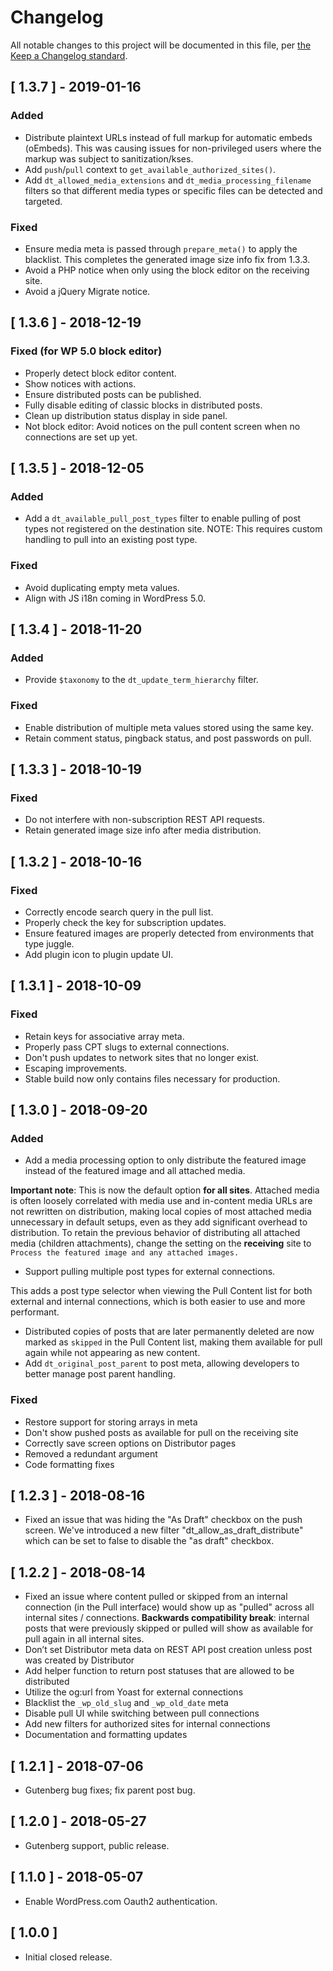 # Changelog

All notable changes to this project will be documented in this file, per [the Keep a Changelog standard](http://keepachangelog.com/).

## [ 1.3.7 ] - 2019-01-16
### Added
* Distribute plaintext URLs instead of full markup for automatic embeds (oEmbeds). This was causing issues for non-privileged users where the markup was subject to sanitization/kses.
* Add `push`/`pull` context to `get_available_authorized_sites()`.
* Add `dt_allowed_media_extensions` and `dt_media_processing_filename` filters so that different media types or specific files can be detected and targeted.

### Fixed
* Ensure media meta is passed through `prepare_meta()` to apply the blacklist. This completes the generated image size info fix from 1.3.3.
* Avoid a PHP notice when only using the block editor on the receiving site.
* Avoid a jQuery Migrate notice.

## [ 1.3.6 ] - 2018-12-19
### Fixed (for WP 5.0 block editor)
* Properly detect block editor content.
* Show notices with actions.
* Ensure distributed posts can be published.
* Fully disable editing of classic blocks in distributed posts.
* Clean up distribution status display in side panel.
* Not block editor: Avoid notices on the pull content screen when no connections are set up yet.

## [ 1.3.5 ] - 2018-12-05
### Added
* Add a `dt_available_pull_post_types` filter to enable pulling of post types not registered on the destination site. NOTE: This requires custom handling to pull into an existing post type.

### Fixed
* Avoid duplicating empty meta values.
* Align with JS i18n coming in WordPress 5.0.

## [ 1.3.4 ] - 2018-11-20
### Added
* Provide `$taxonomy` to the `dt_update_term_hierarchy` filter.

### Fixed
* Enable distribution of multiple meta values stored using the same key.
* Retain comment status, pingback status, and post passwords on pull.

## [ 1.3.3 ] - 2018-10-19
### Fixed
* Do not interfere with non-subscription REST API requests.
* Retain generated image size info after media distribution.

## [ 1.3.2 ] - 2018-10-16
### Fixed
* Correctly encode search query in the pull list.
* Properly check the key for subscription updates.
* Ensure featured images are properly detected from environments that type juggle.
* Add plugin icon to plugin update UI.

## [ 1.3.1 ] - 2018-10-09
### Fixed
* Retain keys for associative array meta.
* Properly pass CPT slugs to external connections.
* Don't push updates to network sites that no longer exist.
* Escaping improvements.
* Stable build now only contains files necessary for production.


## [ 1.3.0 ] - 2018-09-20
### Added
* Add a media processing option to only distribute the featured image instead of the featured image and all attached media.

**Important note**: This is now the default option **for all sites**. Attached media is often loosely correlated with media use and in-content media URLs are not rewritten on distribution, making local copies of most attached media unnecessary in default setups, even as they add significant overhead to distribution. To retain the previous behavior of distributing all attached media (children attachments), change the setting on the **receiving** site to `Process the featured image and any attached images.`

* Support pulling multiple post types for external connections.

This adds a post type selector when viewing the Pull Content list for both external and internal connections, which is both easier to use and more performant.

* Distributed copies of posts that are later permanently deleted are now marked as `skipped` in the Pull Content list, making them available for pull again while not appearing as new content.
* Add `dt_original_post_parent` to post meta, allowing developers to better manage post parent handling.

### Fixed
* Restore support for storing arrays in meta
* Don't show pushed posts as available for pull on the receiving site
* Correctly save screen options on Distributor pages
* Removed a redundant argument
* Code formatting fixes

## [ 1.2.3 ] - 2018-08-16
* Fixed an issue that was hiding the "As Draft" checkbox on the push screen. We've introduced a new filter "dt_allow_as_draft_distribute" which can be set to false to disable the "as draft" checkbox.

## [ 1.2.2 ] - 2018-08-14
* Fixed an issue where content pulled or skipped from an internal connection (in the Pull interface) would show up as "pulled" across all internal sites / connections. **Backwards compatibility break**: internal posts that were previously skipped or pulled will show as available for pull again in all internal sites.
* Don’t set Distributor meta data on REST API post creation unless post was created by Distributor
* Add helper function to return post statuses that are allowed to be distributed
* Utilize the og:url from Yoast for external connections
* Blacklist the `_wp_old_slug` and `_wp_old_date` meta
* Disable pull UI while switching between pull connections
* Add new filters for authorized sites for internal connections
* Documentation and formatting updates

## [ 1.2.1 ] - 2018-07-06
* Gutenberg bug fixes; fix parent post bug.

## [ 1.2.0 ] - 2018-05-27
* Gutenberg support, public release.

## [ 1.1.0 ] - 2018-05-07
* Enable WordPress.com Oauth2 authentication.

## [ 1.0.0 ]
* Initial closed release.
